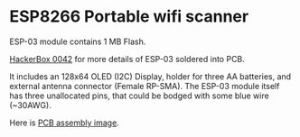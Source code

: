 # ESP8266 Portable wifi scanner


ESP-03 module contains 1 MB Flash.

[HackerBox 0042](https://www.instructables.com/HackerBox-0042-Worlds-of-WiFi/) for more details of ESP-03 soldered into PCB.

It includes an 128x64 OLED (I2C) Display, holder for three AA batteries, and external antenna connector (Female RP-SMA). The ESP-03 module itself has three unallocated pins, that could be bodged with some blue wire (~30AWG).

Here is [PCB assembly image](hb0042_ESP-03_wifi_scanner.png).
